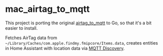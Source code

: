 # mac_airtag_to_mqtt

This project is porting the original
[airtag_to_mqtt](https://github.com/ndbroadbent/mac_airtag_to_mqtt) to Go, so
that it's a bit easier to install.

Fetches AirTag data from `~/Library/Caches/com.apple.findmy.fmipcore/Items.data`, creates entities in Home Assistant with location data via [MQTT Discovery](https://www.home-assistant.io/integrations/mqtt/#mqtt-discovery).
